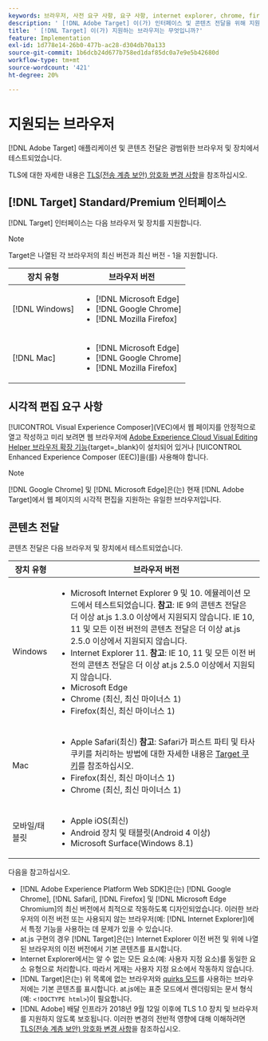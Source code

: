 ```yaml
---
keywords: 브라우저, 사전 요구 사항, 요구 사항, internet explorer, chrome, firefox, safari, android, surface, Browsers0
description: ' [!DNL Adobe Target] 이(가) 인터페이스 및 콘텐츠 전달을 위해 지원하는 인터넷 브라우저를 알아봅니다.'
title: ' [!DNL Target] 이(가) 지원하는 브라우저는 무엇입니까?'
feature: Implementation
exl-id: 1d778e14-26b0-477b-ac28-d304db70a133
source-git-commit: 1b6dcb24d677b758ed1daf85dc0a7e9e5b42680d
workflow-type: tm+mt
source-wordcount: '421'
ht-degree: 20%

---
```


# 지원되는 브라우저

[!DNL Adobe Target] 애플리케이션 및 콘텐츠 전달은 광범위한 브라우저 및 장치에서 테스트되었습니다.

TLS에 대한 자세한 내용은 [TLS(전송 계층 보안) 암호화 변경 사항](tls-transport-layer-security-encryption.md)을 참조하십시오.

## [!DNL Target] Standard/Premium 인터페이스

[!DNL Target] 인터페이스는 다음 브라우저 및 장치를 지원합니다.

>[!NOTE]
>
>Target은 나열된 각 브라우저의 최신 버전과 최신 버전 - 1을 지원합니다.


| 장치 유형 | 브라우저 버전 |
|--- |--- |
| [!DNL Windows] | <ul><li>[!DNL Microsoft Edge]</li><li>[!DNL Google Chrome]</li><li>[!DNL Mozilla Firefox]</li></ul> |
| [!DNL Mac] | <ul><li>[!DNL Microsoft Edge]</li><li>[!DNL Google Chrome]</li><li>[!DNL Mozilla Firefox]</li></ul> |

## 시각적 편집 요구 사항

[!UICONTROL Visual Experience Composer]&#x200B;(VEC)에서 웹 페이지를 안정적으로 열고 작성하고 미리 보려면 웹 브라우저에 [Adobe Experience Cloud Visual Editing Helper 브라우저 확장 기능](https://experienceleague.adobe.com/ko/docs/target/using/experiences/vec/troubleshoot-composer/visual-editing-helper-extension){target=_blank}이 설치되어 있거나 [!UICONTROL Enhanced Experience Composer (EEC)]을(를) 사용해야 합니다.

>[!NOTE]
>
>[!DNL Google Chrome] 및 [!DNL Microsoft Edge]은(는) 현재 [!DNL Adobe Target]에서 웹 페이지의 시각적 편집을 지원하는 유일한 브라우저입니다.


## 콘텐츠 전달

콘텐츠 전달은 다음 브라우저 및 장치에서 테스트되었습니다.

| 장치 유형 | 브라우저 버전 |
|--- |--- |
| Windows | <ul><li>Microsoft Internet Explorer 9 및 10. 에뮬레이션 모드에서 테스트되었습니다. **참고**: IE 9의 콘텐츠 전달은 더 이상 at.js 1.3.0 이상에서 지원되지 않습니다. IE 10, 11 및 모든 이전 버전의 콘텐츠 전달은 더 이상 at.js 2.5.0 이상에서 지원되지 않습니다.</li><li>Internet Explorer 11. **참고**: IE 10, 11 및 모든 이전 버전의 콘텐츠 전달은 더 이상 at.js 2.5.0 이상에서 지원되지 않습니다.</li><li>Microsoft Edge</li><li>Chrome (최신, 최신 마이너스 1)</li><li>Firefox(최신, 최신 마이너스 1)</li></ul> |
| Mac | <ul><li>Apple Safari(최신) **참고**: Safari가 퍼스트 파티 및 타사 쿠키를 처리하는 방법에 대한 자세한 내용은 [Target 쿠키](../implement/client-side/atjs/atjs-cookies.md)를 참조하십시오.</li><li>Firefox(최신, 최신 마이너스 1)</li><li>Chrome (최신, 최신 마이너스 1)</li></ul> |
| 모바일/태블릿 | <ul><li>Apple iOS(최신)</li><li>Android 장치 및 태블릿(Android 4 이상)</li><li>Microsoft Surface(Windows 8.1)</li></ul> |

다음을 참고하십시오.

* [!DNL Adobe Experience Platform Web SDK]은(는) [!DNL Google Chrome], [!DNL Safari], [!DNL Firefox] 및 [!DNL Microsoft Edge Chromium]의 최신 버전에서 최적으로 작동하도록 디자인되었습니다. 이러한 브라우저의 이전 버전 또는 사용되지 않는 브라우저(예: [!DNL Internet Explorer])에서 특정 기능을 사용하는 데 문제가 있을 수 있습니다.
* at.js 구현의 경우 [!DNL Target]은(는) Internet Explorer 이전 버전 및 위에 나열된 브라우저의 이전 버전에서 기본 콘텐츠를 표시합니다.
* Internet Explorer에서는 알 수 없는 모든 요소(예: 사용자 지정 요소)를 동일한 요소 유형으로 처리합니다. 따라서 게재는 사용자 지정 요소에서 작동하지 않습니다.
* [!DNL Target]은(는) 위 목록에 없는 브라우저와 [quirks 모드](https://en.wikipedia.org/wiki/Quirks_mode)를 사용하는 브라우저에는 기본 콘텐츠를 표시합니다. at.js에는 표준 모드에서 렌더링되는 문서 형식(예: `<!DOCTYPE html>`)이 필요합니다.
* [!DNL Adobe] 배달 인프라가 2018년 9월 12일 이후에 TLS 1.0 장치 및 브라우저를 지원하지 않도록 보호됩니다. 이러한 변경의 전반적 영향에 대해 이해하려면 [TLS(전송 계층 보안) 암호화 변경 사항](../before-implement/tls-transport-layer-security-encryption.md)을 참조하십시오.
